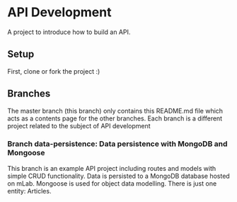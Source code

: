 # API Development
A project to introduce how to build an API.

## Setup
First, clone or fork the project :)

## Branches
The master branch (this branch) only contains this README.md file which acts as a contents page for the other branches.
Each branch is a different project related to the subject of API development

### Branch data-persistence: Data persistence with MongoDB and Mongoose

This branch is an example API project including routes and models with simple CRUD functionality. Data is persisted to a 
MongoDB database hosted on mLab. Mongoose is used for object data modelling. There is just one entity: Articles.